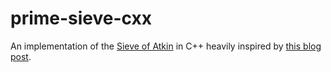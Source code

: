 prime-sieve-cxx
===============

An implementation of the
[Sieve of Atkin](http://en.wikipedia.org/wiki/Sieve_of_Atkin) in C++ heavily
inspired by
[this blog post](http://thomasinterestingblog.wordpress.com/2011/11/30/generating-primes-with-the-sieve-of-atkin-in-c/).
